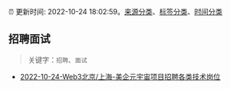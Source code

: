 :alarm_clock: 更新时间: 2022-10-24 18:02:59。[来源分类](../README.md)、[标签分类](../TAGS.md)、[时间分类](../TIMELINE.md)

## 招聘面试


> 关键字：`招聘`、`面试`



- [2022-10-24-Web3北京/上海-美企元宇宙项目招聘各类技术岗位](https://www.v2ex.com/t/889506) 